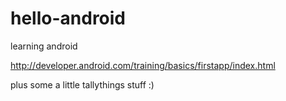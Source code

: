 # hello-android
learning android

http://developer.android.com/training/basics/firstapp/index.html

plus some a little tallythings stuff :)
